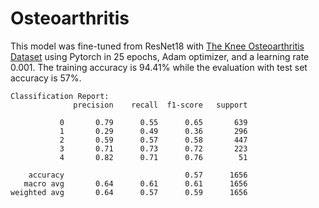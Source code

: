 # Osteoarthritis

This model was fine-tuned from ResNet18 with [The Knee Osteoarthritis Dataset](https://www.kaggle.com/datasets/shashwatwork/knee-osteoarthritis-dataset-with-severity/data) using Pytorch in 25 epochs, Adam optimizer, and a learning rate 0.001. The training accuracy is 94.41% while the evaluation with test set accuracy is 57%.
```
Classification Report:
              precision    recall  f1-score   support

           0       0.79      0.55      0.65       639
           1       0.29      0.49      0.36       296
           2       0.59      0.57      0.58       447
           3       0.71      0.73      0.72       223
           4       0.82      0.71      0.76        51

    accuracy                           0.57      1656
   macro avg       0.64      0.61      0.61      1656
weighted avg       0.64      0.57      0.59      1656
```